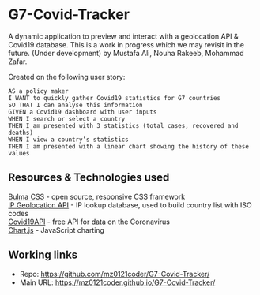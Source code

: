 # G7-Covid-Tracker

A dynamic application to preview and interact with a geolocation API & Covid19 database.
This is a work in progress which we may revisit in the future. 
(Under development) by Mustafa Ali, Nouha Rakeeb, Mohammad Zafar. 

Created on the following user story:

```
AS a policy maker
I WANT to quickly gather Covid19 statistics for G7 countries
SO THAT I can analyse this information 
GIVEN a Covid19 dashboard with user inputs
WHEN I search or select a country 
THEN I am presented with 3 statistics (total cases, recovered and deaths) 
WHEN I view a country’s statistics
THEN I am presented with a linear chart showing the history of these values

```

## Resources & Technologies used  

[Bulma CSS](https://bulma.io/) - open source, responsive CSS framework  
[IP Geolocation API](https://ipgeolocation.io/) - IP lookup database, used to build country list with ISO codes  
[Covid19API](https://covid19api.com/) - free API for data on the Coronavirus  
[Chart.js](https://www.chartjs.org/) - JavaScript charting

## Working links 
* Repo: https://github.com/mz0121coder/G7-Covid-Tracker/
* Main URL: https://mz0121coder.github.io/G7-Covid-Tracker/